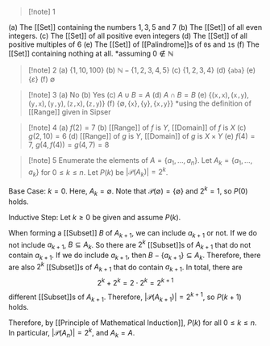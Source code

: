 >[!note] 1

(a) The [[Set]] containing the numbers $1,3,5$ and $7$
(b) The [[Set]] of all even integers.
(c) The [[Set]] of all positive even integers
(d) The [[Set]] of all positive multiples of $6$
(e) The [[Set]] of [[Palindrome]]s of $\texttt{0}$s and $\texttt{1}$s 
(f) The [[Set]] containing nothing at all.
\*assuming $0\notin \mathbb{N}$

>[!note] 2
(a) $\{1,10,100\}$
(b) $\mathbb{N}-\{1,2,3,4,5\}$
(c) $\{1,2,3,4\}$
(d) $\{\texttt{aba}\}$
(e) $\{\varepsilon\}$
(f) $\emptyset$

>[!note] 3
(a) No 
(b) Yes
(c) $A\cup B=A$
(d) $A\cap B=B$
(e) $\{(\texttt{x,x}),(\texttt{x,y}),(\texttt{y,x}),(\texttt{y,y}),(\texttt{z,x}),(\texttt{z,y})\}$
(f) $\{\emptyset,\{\texttt{x}\},\{\texttt{y}\},\{\texttt{x,y}\}\}$
\*using the definition of [[Range]] given in Sipser

>[!note] 4
(a) $f(2)=7$
(b) [[Range]] of $f$ is $Y$, [[Domain]] of $f$ is $X$
(c) $g(2,10)=6$
(d) [[Range]] of $g$ is $Y$, [[Domain]] of $g$ is $X\times Y$
(e) $f(4)=7$, $g(4,f(4))=g(4,7)=8$

>[!note] 5
Enumerate the elements of $A=\{a_{1},\ldots,a_{n}\}$. Let $A_{k}=\{a_{1},\ldots,a_{k}\}$ for $0\le k\le n$. Let $P(k)$ be $|\mathcal{P}(A_{k})|=2^{k}$.
>
Base Case: $k=0$. 
Here, $A_{k}=\emptyset$. Note that $\mathcal{P}(\emptyset)=\{\emptyset\}$ and $2^{k}=1$, so $P(0)$ holds.
>
Inductive Step: Let $k≥0$ be given and assume $P(k)$.
>
When forming a [[Subset]] $B$ of $A_{k+1}$, we can include $a_{k+1}$ or not. If we do not include $a_{k+1}$, $B\subseteq A_{k}$. So there are $2^{k}$ [[Subset]]s of $A_{k+1}$ that do not contain $a_{k+1}$. If we do include $a_{k+1}$, then $B-\{a_{k+1}\}\subseteq A_{k}$. Therefore, there are also $2^{k}$ [[Subset]]s of $A_{k+1}$ that do contain $a_{k+1}$. In total, there are $$2^{k}+2^{k}=2\cdot 2^{k}=2^{k+1}$$different [[Subset]]s of $A_{k+1}$. Therefore, $|\mathcal{P}(A_{k+1})|=2^{k+1}$, so $P(k+1)$ holds.
>
Therefore, by [[Principle of Mathematical Induction]], $P(k)$ for all $0\le k\le n$. In particular, $|\mathcal{P}(A_{n})|=2^k$, and $A_{k}=A$.
